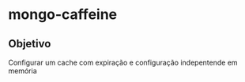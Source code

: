 # mongo-caffeine
## Objetivo
Configurar um cache com expiração e configuração indepentende em memória
